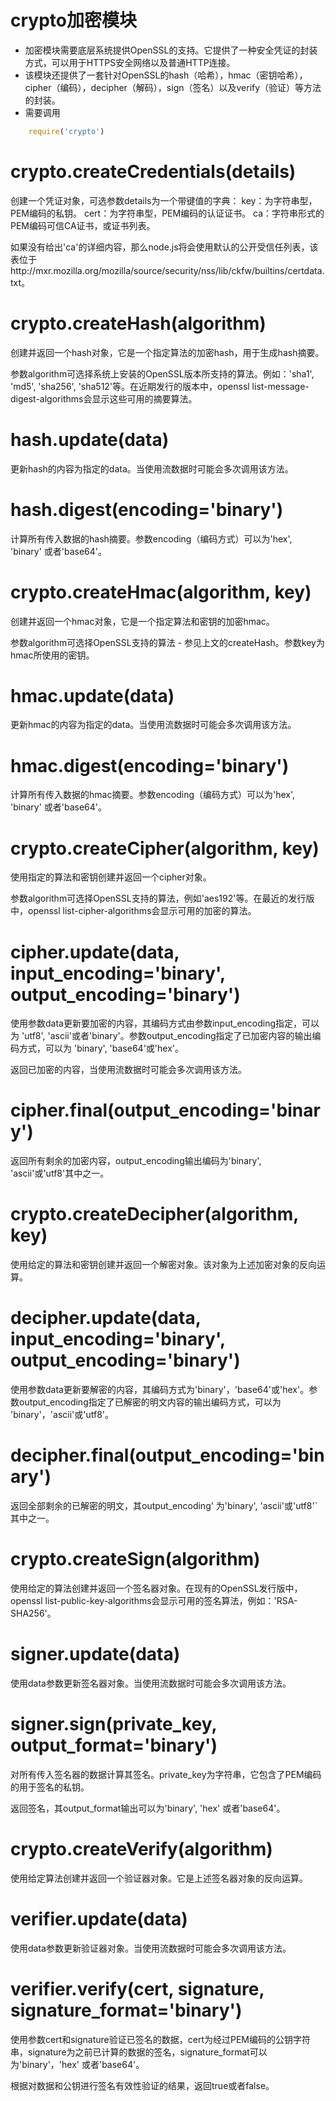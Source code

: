 # crypto加密模块
* 加密模块需要底层系统提供OpenSSL的支持。它提供了一种安全凭证的封装方式，可以用于HTTPS安全网络以及普通HTTP连接。
* 该模块还提供了一套针对OpenSSL的hash（哈希），hmac（密钥哈希），cipher（编码），decipher（解码），sign（签名）以及verify（验证）等方法的封装。
* 需要调用
```js
    require('crypto')
```
# crypto.createCredentials(details)

创建一个凭证对象，可选参数details为一个带键值的字典：
key：为字符串型，PEM编码的私钥。
cert：为字符串型，PEM编码的认证证书。
ca：字符串形式的PEM编码可信CA证书，或证书列表。

如果没有给出'ca'的详细内容，那么node.js将会使用默认的公开受信任列表，该表位于http://mxr.mozilla.org/mozilla/source/security/nss/lib/ckfw/builtins/certdata.txt。

# crypto.createHash(algorithm)

创建并返回一个hash对象，它是一个指定算法的加密hash，用于生成hash摘要。

参数algorithm可选择系统上安装的OpenSSL版本所支持的算法。例如：'sha1', 'md5', 'sha256', 'sha512'等。在近期发行的版本中，openssl list-message-digest-algorithms会显示这些可用的摘要算法。

# hash.update(data)

更新hash的内容为指定的data。当使用流数据时可能会多次调用该方法。

# hash.digest(encoding='binary')

计算所有传入数据的hash摘要。参数encoding（编码方式）可以为'hex', 'binary' 或者'base64'。

# crypto.createHmac(algorithm, key)

创建并返回一个hmac对象，它是一个指定算法和密钥的加密hmac。

参数algorithm可选择OpenSSL支持的算法 - 参见上文的createHash。参数key为hmac所使用的密钥。

# hmac.update(data)

更新hmac的内容为指定的data。当使用流数据时可能会多次调用该方法。

# hmac.digest(encoding='binary')

计算所有传入数据的hmac摘要。参数encoding（编码方式）可以为'hex', 'binary' 或者'base64'。

# crypto.createCipher(algorithm, key)

使用指定的算法和密钥创建并返回一个cipher对象。

参数algorithm可选择OpenSSL支持的算法，例如'aes192'等。在最近的发行版中，openssl list-cipher-algorithms会显示可用的加密的算法。

# cipher.update(data, input_encoding='binary', output_encoding='binary')

使用参数data更新要加密的内容，其编码方式由参数input_encoding指定，可以为 'utf8', 'ascii'或者'binary'。参数output_encoding指定了已加密内容的输出编码方式，可以为 'binary', 'base64'或'hex'。

返回已加密的内容，当使用流数据时可能会多次调用该方法。

# cipher.final(output_encoding='binary')

返回所有剩余的加密内容，output_encoding输出编码为'binary', 'ascii'或'utf8'其中之一。

# crypto.createDecipher(algorithm, key)

使用给定的算法和密钥创建并返回一个解密对象。该对象为上述加密对象的反向运算。

# decipher.update(data, input_encoding='binary', output_encoding='binary')

使用参数data更新要解密的内容，其编码方式为'binary'，'base64'或'hex'。参数output_encoding指定了已解密的明文内容的输出编码方式，可以为 'binary'，'ascii'或'utf8'。

# decipher.final(output_encoding='binary')

返回全部剩余的已解密的明文，其output_encoding' 为'binary', 'ascii'或'utf8'`其中之一。

# crypto.createSign(algorithm)

使用给定的算法创建并返回一个签名器对象。在现有的OpenSSL发行版中，openssl list-public-key-algorithms会显示可用的签名算法，例如：'RSA-SHA256'。

# signer.update(data)

使用data参数更新签名器对象。当使用流数据时可能会多次调用该方法。

# signer.sign(private_key, output_format='binary')

对所有传入签名器的数据计算其签名。private_key为字符串，它包含了PEM编码的用于签名的私钥。

返回签名，其output_format输出可以为'binary', 'hex' 或者'base64'。

# crypto.createVerify(algorithm)

使用给定算法创建并返回一个验证器对象。它是上述签名器对象的反向运算。

# verifier.update(data)

使用data参数更新验证器对象。当使用流数据时可能会多次调用该方法。

# verifier.verify(cert, signature, signature_format='binary')

使用参数cert和signature验证已签名的数据，cert为经过PEM编码的公钥字符串，signature为之前已计算的数据的签名，signature_format可以为'binary'，'hex' 或者'base64'。

根据对数据和公钥进行签名有效性验证的结果，返回true或者false。